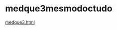# medque3mesmodoctudo 
<a href='https://gabrielryanft.github.io/learning/cursoemvideo/htmlecss/css/medque/medque3mesmodoctudo/medque3.html' target='_blank' rel='next'>medque3.html</a><br/>
